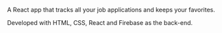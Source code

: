 A React app that tracks all your job applications and keeps your favorites.

Developed with HTML, CSS, React and Firebase as the back-end.
